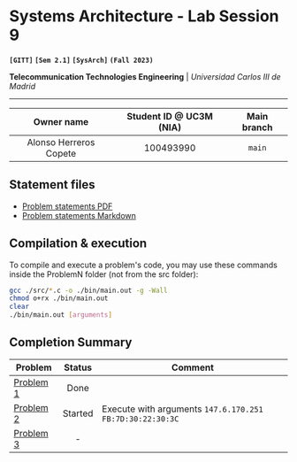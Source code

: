# **Systems Architecture - Lab Session 9**
**`[GITT]` `[Sem 2.1]` `[SysArch]` `(Fall 2023)`**

**Telecommunication Technologies Engineering** | _Universidad Carlos III de Madrid_

---

| Owner name | Student ID @ UC3M (NIA) | Main branch |
| :---: | :---: | :---: |
| Alonso Herreros Copete | 100493990 | `main` |

## Statement files

* [Problem statements PDF](./Instructions.pdf)
* [Problem statements Markdown](./Statements.md)

## Compilation & execution
To compile and execute a problem's code, you may use these commands inside the
ProblemN folder (not from the src folder):

```bash
gcc ./src/*.c -o ./bin/main.out -g -Wall
chmod o+rx ./bin/main.out
clear
./bin/main.out [arguments]
```

## Completion Summary

| Problem | Status | Comment
| --- | :---: | --- |
| [Problem 1][i1] | Done | |
| [Problem 2][i2] | Started | Execute with arguments `147.6.170.251` `FB:7D:30:22:30:3C` |
| [Problem 3][i3] | - | |

[i1]: https://github.com/alonso-herreros/uni-sysarch-lab9/issues/1
[i2]: https://github.com/alonso-herreros/uni-sysarch-lab9/issues/2
[i3]: https://github.com/alonso-herreros/uni-sysarch-lab9/issues/3
